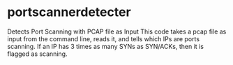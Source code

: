 # portscannerdetecter
Detects Port Scanning with PCAP file as Input
This code takes a pcap file as input from the command line, reads it, and tells which IPs are ports scanning.
If an IP has 3 times as many SYNs as SYN/ACKs, then it is flagged as scanning. 
